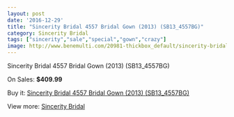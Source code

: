 ```yaml
---
layout: post
date: '2016-12-29'
title: "Sincerity Bridal 4557 Bridal Gown (2013) (SB13_4557BG)"
category: Sincerity Bridal
tags: ["sincerity","sale","special","gown","crazy"]
image: http://www.benemulti.com/20981-thickbox_default/sincerity-bridal-4557-bridal-gown-2013-sb134557bg.jpg
---
```

Sincerity Bridal 4557 Bridal Gown (2013) (SB13_4557BG)

On Sales: **$409.99**
<a href="https://www.benemulti.com/en/sincerity-bridal/7853-sincerity-bridal-4557-bridal-gown-2013-sb134557bg.html"><amp-img layout="responsive" width="600" height="600" src="//www.benemulti.com/20981-thickbox_default/sincerity-bridal-4557-bridal-gown-2013-sb134557bg.jpg" alt="Sincerity Bridal 4557 Bridal Gown (2013) (SB13_4557BG) 0" /></a>
<a href="https://www.benemulti.com/en/sincerity-bridal/7853-sincerity-bridal-4557-bridal-gown-2013-sb134557bg.html"><amp-img layout="responsive" width="600" height="600" src="//www.benemulti.com/20983-thickbox_default/sincerity-bridal-4557-bridal-gown-2013-sb134557bg.jpg" alt="Sincerity Bridal 4557 Bridal Gown (2013) (SB13_4557BG) 1" /></a>
<a href="https://www.benemulti.com/en/sincerity-bridal/7853-sincerity-bridal-4557-bridal-gown-2013-sb134557bg.html"><amp-img layout="responsive" width="600" height="600" src="//www.benemulti.com/20982-thickbox_default/sincerity-bridal-4557-bridal-gown-2013-sb134557bg.jpg" alt="Sincerity Bridal 4557 Bridal Gown (2013) (SB13_4557BG) 2" /></a>

Buy it: [Sincerity Bridal 4557 Bridal Gown (2013) (SB13_4557BG)](https://www.benemulti.com/en/sincerity-bridal/7853-sincerity-bridal-4557-bridal-gown-2013-sb134557bg.html "Sincerity Bridal 4557 Bridal Gown (2013) (SB13_4557BG)")

View more: [Sincerity Bridal](https://www.benemulti.com/en/63-sincerity-bridal "Sincerity Bridal")